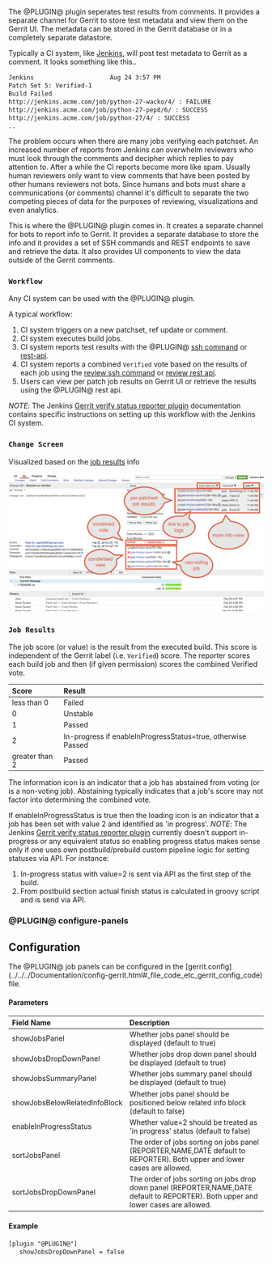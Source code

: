 The @PLUGIN@ plugin seperates test results from comments.  It provides a
separate channel for Gerrit to store test metadata and view them on the
Gerrit UI.  The metadata can be stored in the Gerrit database or in a
completely separate datastore.

Typically a CI system, like [Jenkins], will post test metadata to Gerrit as a
comment.  It looks something like this..

```
Jenkins                     Aug 24 3:57 PM
Patch Set 5: Verified-1
Build Failed
http://jenkins.acme.com/job/python-27-wacko/4/ : FAILURE
http://jenkins.acme.com/job/python-27-pep8/6/ : SUCCESS
http://jenkins.acme.com/job/python-27/4/ : SUCCESS
..
```

The problem occurs when there are many jobs verifying each patchset.  An
increased number of reports from Jenkins can overwhelm reviewers who must look
through the comments and decipher which replies to pay attention to.  After a
while the CI reports become more like spam.  Usually human reviewers only
want to view comments that have been posted by other humans reviewers not bots.
Since humans and bots must share a communications (or comments) channel it's
difficult to separate the two competing pieces of data for the purposes of
reviewing, visualizations and even analytics.

This is where the @PLUGIN@ plugin comes in.  It creates a separate channel for
bots to report info to Gerrit.  It provides a separate database to store the
info and it provides a set of SSH commands and REST endpoints to save
and retrieve the data.  It also provides UI components to view the data
outside of the Gerrit comments.

### <a id="workflow"></a>
### `Workflow`

Any CI system can be used with the @PLUGIN@ plugin.

A typical workflow:
1. CI system triggers on a new patchset, ref update or comment.
2. CI system executes build jobs.
3. CI system reports test results with the @PLUGIN@
[ssh command](cmd-save.md) or [rest-api](rest-api-changes.md).
4. CI system reports a combined `Verified` vote based on the results of each job
using the [review ssh command](../../../Documentation/cmd-review.html) or
[review rest api](../../../Documentation/rest-api-changes.html#set-review).
5. Users can view per patch job results on Gerrit UI or retrieve the results
using the @PLUGIN@ rest api.

_NOTE_: The Jenkins [Gerrit verify status reporter plugin] documentation
contains specific instructions on setting up this workflow with the
Jenkins CI system.


### <a id="change-screen"></a>
### `Change Screen`
Visualized based on the [job results](#job-results) info

![PreferencesScreenshot](images/job_results.png)



### <a id="job-results"></a>
### `Job Results`

The job score (or value) is the result from the executed build.  This
score is independent of the Gerrit label (i.e. `Verified`) score. The
reporter scores each build job and then (if given permission) scores the
combined Verified vote.

|Score          |Result  |
|:------------- |:-------|
|less than 0    |Failed  |
|0              |Unstable|
|1              |Passed  |
|2              |In-progress if enableInProgressStatus=true, otherwise Passed|
|greater than 2 |Passed  |


The information icon is an indicator that a job has abstained from voting
(or is a non-voting job).  Abstaining typically indicates that a job's
score may not factor into determining the combined vote.

If enableInProgressStatus is true then the loading icon is an indicator that a job
has been set with value 2 and identified as 'in progress'.
_NOTE_: The Jenkins [Gerrit verify status reporter plugin] currently doesn't
support in-progress or any equivalent status so enabling progress status makes
sense only if one uses own postbuild/prebuild custom pipeline logic for setting
statuses via API. For instance:
1. In-progress status with value=2 is sent via API as the first step of the build.
2. From postbuild section actual finish status is calculated in groovy script and
is send via API.


### <a id="configure-panels"> @PLUGIN@ configure-panels

Configuration
-------------

The @PLUGIN@ job panels can be configured in the [gerrit.config]
(../../../Documentation/config-gerrit.html#_file_code_etc_gerrit_config_code)
file.

#### Parameters

|Field Name                    |Description|
|:-----------------------------|:----------|
|showJobsPanel                 | Whether jobs panel should be displayed (default to true)|
|showJobsDropDownPanel         | Whether jobs drop down panel should be displayed (default to true)|
|showJobsSummaryPanel          | Whether jobs summary panel should be displayed (default to true)|
|showJobsBelowRelatedInfoBlock | Whether jobs panel should be positioned below related info block (default to false)|
|enableInProgressStatus        | Whether value=2 should be treated as 'in progress' status (default to false)|
|sortJobsPanel                 | The order of jobs sorting on jobs panel (REPORTER,NAME,DATE default to REPORTER). Both upper and lower cases are allowed.|
|sortJobsDropDownPanel         | The order of jobs sorting on jobs drop down panel (REPORTER,NAME,DATE default to REPORTER). Both upper and lower cases are allowed.|


#### Example

```
[plugin "@PLUGIN@"]
   showJobsDropDownPanel = false
```


[Jenkins]: https://jenkins.io
[Gerrit verify status reporter plugin]: https://wiki.jenkins-ci.org/display/JENKINS/Gerrit+Verify+Status+Reporter+Plugin
